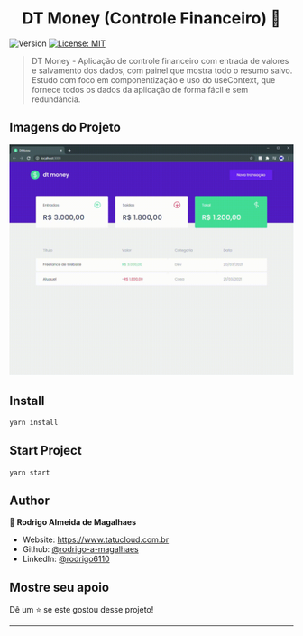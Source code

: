 <h1 align="center">DT Money (Controle Financeiro) 👋</h1>
<p>
  <img alt="Version" src="https://img.shields.io/badge/version-1.0.0-blue.svg?cacheSeconds=2592000" />
  <a href="#" target="_blank">
    <img alt="License: MIT" src="https://img.shields.io/badge/License-MIT-yellow.svg" />
  </a>
</p>

> DT Money - Aplicação de controle financeiro com entrada de valores e salvamento dos dados, com painel que mostra todo o resumo salvo. Estudo com foco em componentização e uso do useContext, que fornece todos os dados da aplicação de forma fácil e sem redundância.

## Imagens do Projeto
<p align="center">
  <img src="https://github.com/rodrigo-a-magalhaes/aula-dtmoney/blob/main/github/demostracao.gif?raw=true">
</p>

## Install

```sh
yarn install
```

## Start Project

```sh
yarn start
```

## Author

👤 **Rodrigo Almeida de Magalhaes**

* Website: https://www.tatucloud.com.br
* Github: [@rodrigo-a-magalhaes](https://github.com/rodrigo-a-magalhaes)
* LinkedIn: [@rodrigo6110](https://linkedin.com/in/rodrigo6110)

## Mostre seu apoio

Dê um ⭐️ se este gostou desse projeto!

***
